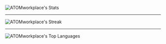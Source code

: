 ![ATOMworkplace's Stats](https://github-readme-stats.vercel.app/api?username=ATOMworkplace&theme=dark&show_icons=true&hide_border=true&count_private=true)

---

![ATOMworkplace's Streak](https://github-readme-streak-stats.herokuapp.com/?user=ATOMworkplace&theme=dark&hide_border=true)

---

![ATOMworkplace's Top Languages](https://github-readme-stats.vercel.app/api/top-langs/?username=ATOMworkplace&theme=dark&show_icons=true&hide_border=true&layout=compact)
